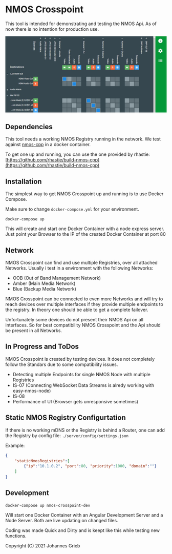 # NMOS Crosspoint

This tool is intended for demonstrating and testing the NMOS Api. As of now there is no intention for production use.

![preview.jpg](preview.jpg)


## Dependencies

This tool needs a working NMOS Registry running in the network. We test against [nmos-cpp](https://github.com/sony/nmos-cpp) in a docker container.

To get one up and running, you can use the one provided by rhastie: [https://github.com/rhastie/build-nmos-cpp](https://github.com/rhastie/build-nmos-cpp)

## Installation

The simplest way to get NMOS Crosspoint up and running is to use Docker Compose.

Make sure to change `docker-compose.yml` for your environment.
```shell
docker-compose up
```
This will create and start one Docker Container with a node express server.
Just point your Browser to the IP of the created Docker Container at port 80

## Network

NMOS Crosspoint can find and use multiple Registries, over all attached Networks. Usually i test in a environment with the following Networks:
- OOB (Out of Band Management Network)
- Amber (Main Media Network)
- Blue (Backup Media Network)

NMOS Crosspoint can be connected to even more Networks and will try to reach devices over multiple interfaces if they provide multiple endpoints to the registry.
In theory one should be able to get a complete failover. 

Unfortunately some devices do not present their NMOS Api on all interfaces. So for best compatibility NMOS Crosspoint and the Api should be present in all Networks.


## In Progress and ToDos

NMOS Crosspoint is created by testing devices. It does not completely follow the Standars due to some compatibility issues.

- Detecting multiple Endpoints for single NMOS Node with multiple Registries
- IS-07 (Connecting WebSocket Data Streams is alredy working with easy-nmos-node)
- IS-08 
- Performance of UI (Browser gets unresponsive sometimes)

## Static NMOS Registry Configurtation

If there is no working mDNS or the Registry is behind a Router, one can add the Registry by config file: `./server/config/settings.json`

Example:
```json
{
    "staticNmosRegistries":[
        {"ip":"10.1.0.2", "port":80, "priority":1000, "domain":""}
    ]
}
```

## Development

```
docker-compose up nmos-crosspoint-dev
```
Will start one Docker Container with an Angular Development Server and a Node Server. Both are live updating on changed files.

Coding was made Quick and Dirty and is keept like this while testing new functions.



Copyright (C) 2021 Johannes Grieb

